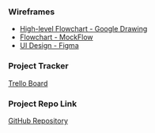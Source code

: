 <!-- # Project Planning
For this assignment, you'll create some initial plans for your project.

## Assignment Description
[Project Planning Assignment](https://education.launchcode.org/liftoff/modules/assignments/project-planning)

## Submission Instructions -->

### Wireframes

- [High-level Flowchart - Google Drawing](https://docs.google.com/drawings/d/1blaJSajc68U-Ti4ma-pKo_X51gk2z6RWjAe_ZtvMNhE/edit?usp=sharing)
- [Flowchart - MockFlow](https://wireframepro.mockflow.com/view/Sound-Minds)
- [UI Design - Figma](https://www.figma.com/file/61f8z1byGEohsxGTPfcCHP/Sound-Minds?node-id=13%3A907)

### Project Tracker

[Trello Board](https://trello.com/b/fwTLK890/sound-minds)

### Project Repo Link

[GitHub Repository](https://github.com/jawalton6616/sound-minds-auth)
